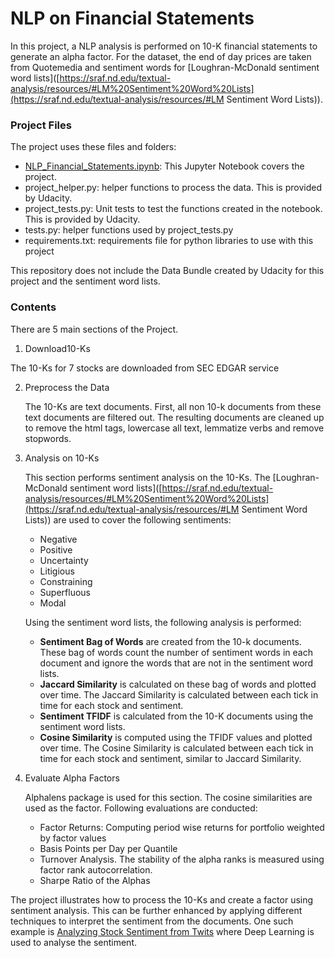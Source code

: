 # NLP on Financial Statements
In this project, a NLP analysis is performed on 10-K financial statements to generate an alpha factor. For the dataset, the end of day prices are taken from Quotemedia and sentiment words for [Loughran-McDonald sentiment word lists]([https://sraf.nd.edu/textual-analysis/resources/#LM%20Sentiment%20Word%20Lists](https://sraf.nd.edu/textual-analysis/resources/#LM Sentiment Word Lists)).

### Project Files

The project uses these files and folders:

- [NLP_Financial_Statements.ipynb](): This Jupyter Notebook covers the project. 
- project_helper.py: helper functions to process the data. This is provided by Udacity.
- project_tests.py: Unit tests to test the functions created in the notebook. This is provided by Udacity.
- tests.py: helper functions used by project_tests.py
- requirements.txt: requirements file for python libraries to use with this project

This repository does not include the Data Bundle created by Udacity for this project and the sentiment word lists.

### Contents

There are 5 main sections of the Project.

1.  Download10-Ks

   The 10-Ks for 7 stocks are downloaded from SEC EDGAR service

2. Preprocess the Data

   The 10-Ks are text documents. First, all non 10-k documents from these text documents are filtered out. The resulting documents are cleaned up to remove the html tags, lowercase all text, lemmatize verbs and remove stopwords.
   
3. Analysis on 10-Ks

   This section performs sentiment analysis on the 10-Ks. The [Loughran-McDonald sentiment word lists]([https://sraf.nd.edu/textual-analysis/resources/#LM%20Sentiment%20Word%20Lists](https://sraf.nd.edu/textual-analysis/resources/#LM Sentiment Word Lists)) are used to cover the following sentiments:

   - Negative
   - Positive
   - Uncertainty
   - Litigious
   - Constraining
   - Superfluous
   - Modal

   Using the sentiment word lists, the following analysis is performed:

   - **Sentiment Bag of Words** are created from the 10-k documents. These bag of words count the number of sentiment words in each document and ignore the words that are not in the sentiment word lists. 
   - **Jaccard Similarity** is calculated on these bag of words and plotted over time. The Jaccard Similarity is calculated between each tick in time for each stock and sentiment.
   - **Sentiment TFIDF** is calculated from the 10-K documents using the sentiment word lists.
   - **Cosine Similarity** is computed using the TFIDF values and plotted over time. The Cosine Similarity is calculated between each tick in time for each stock and sentiment, similar to Jaccard Similarity.

4. Evaluate Alpha Factors

   Alphalens package is used for this section. The cosine similarities are used as the factor. Following evaluations are conducted:

   - Factor Returns: Computing period wise returns for portfolio weighted by factor values 
   - Basis Points per Day per Quantile
   - Turnover Analysis. The stability of the alpha ranks is measured using factor rank autocorrelation.
   - Sharpe Ratio of the Alphas


The project illustrates how to process the 10-Ks and create a factor using sentiment analysis. This can be further enhanced by applying different techniques to interpret the sentiment from the documents. One such example is [Analyzing Stock Sentiment from Twits]() where Deep Learning is used to analyse the sentiment. 

